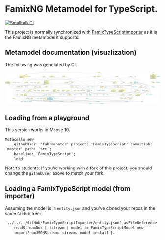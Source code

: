 
# FamixNG Metamodel for TypeScript.

[![Smalltalk CI](https://github.com/fuhrmanator/FamixTypeScript/actions/workflows/push_ci.yml/badge.svg)](https://github.com/fuhrmanator/FamixTypeScript/actions/workflows/push_ci.yml)

This project is normally synchronized with [FamixTypeScriptImporter](https://github.com/fuhrmanator/FamixTypeScriptImporter) as it is the FamixNG metamodel it supports.

## Metamodel documentation (visualization)

The following was generated by CI.

![FamixTypeScript Metamodel](./doc-uml/FamixTypeScript-traits.svg)

## Loading from a playground

This version works in Moose 10. 

```st
Metacello new
	githubUser: 'fuhrmanator' project: 'FamixTypeScript' commitish: 'master' path: 'src';
	baseline: 'FamixTypeScript';
	load
```

Note to students: If you're working with a fork of this project, you should change the `githubUser` above to match your fork.

## Loading a FamixTypeScript model (from importer)

Assuming the model is in `entity.json` and you've cloned your repos in the same `GitHub` tree:

```st
'../../../GitHub/FamixTypeScriptImporter/entity.json' asFileReference 
	readStreamDo: [ :stream | model := FamixTypeScriptModel new
	importFromJSONStream: stream. model install ]. 
```
